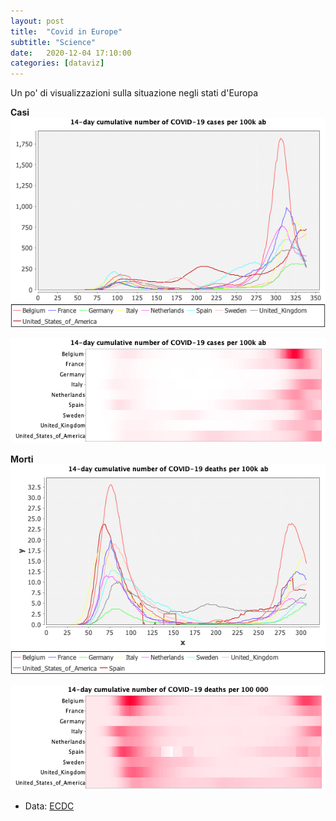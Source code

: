 ```yaml
---
layout: post
title:  "Covid in Europe"
subtitle: "Science"
date:   2020-12-04 17:10:00
categories: [dataviz]
---
```


Un po' di visualizzazioni sulla situazione negli stati d'Europa

**Casi**
![Casi per 100k ab, linea](https://raw.githubusercontent.com/sergiocima/Report-COVID-19/master/line_14-day%20cumulative%20number%20of%20COVID-19%20cases%20per%20100k%20ab.png)

![Casi per 100k ab, heatmap](https://raw.githubusercontent.com/sergiocima/Report-COVID-19/master/14-day%20cumulative%20number%20of%20COVID-19%20cases%20per%20100k%20ab.png)

**Morti**
![Morti per 100k ab, linea](https://raw.githubusercontent.com/sergiocima/Report-COVID-19/master/line_14-day%20cumulative%20number%20of%20COVID-19%20deaths%20per%20100k%20ab.png)

![Morti per 100k ab, heatmap](https://raw.githubusercontent.com/sergiocima/Report-COVID-19/master/heat-map-14-day%20cumulative%20number%20of%20COVID-19%20deaths%20per%20100k%20ab.png)



- Data: [ECDC][link-ecdc]

[link-ecdc]: https://www.ecdc.europa.eu/en